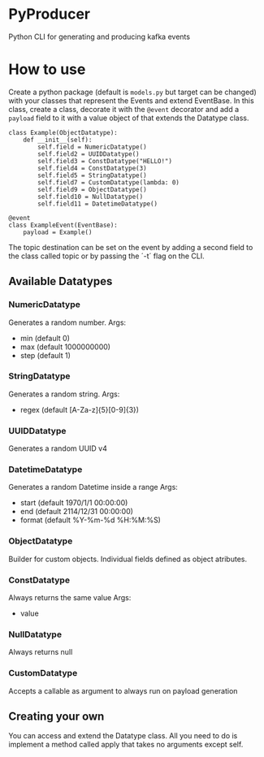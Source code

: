 # PyProducer
Python CLI for generating and producing kafka events


# How to use

Create a python package (default is `models.py` but target can be changed) with your classes that represent the Events and extend EventBase.
In this class, create a class, decorate it with the `@event` decorator and add a `payload` field to it with a value object of that extends the Datatype class.
```
class Example(ObjectDatatype):
    def __init__(self):
        self.field = NumericDatatype()
        self.field2 = UUIDDatatype()
        self.field3 = ConstDatatype("HELLO!")
        self.field4 = ConstDatatype(3)
        self.field5 = StringDatatype()
        self.field7 = CustomDatatype(lambda: 0)
        self.field9 = ObjectDatatype()
        self.field10 = NullDatatype()
        self.field11 = DatetimeDatatype()

@event
class ExampleEvent(EventBase):
    payload = Example()
```

The topic destination can be set on the event by adding a second field to the class called topic or by passing the ´-t´ flag on the CLI.

## Available Datatypes

### NumericDatatype

Generates a random number.
Args:
- min (default 0)
- max (default 1000000000)
- step (default 1)

### StringDatatype

Generates a random string.
Args:
- regex (default [A-Za-z]{5}[0-9]{3})

### UUIDDatatype

Generates a random UUID v4

### DatetimeDatatype

Generates a random Datetime inside a range
Args:
- start (default 1970/1/1 00:00:00)
- end (default 2114/12/31 00:00:00)
- format (default %Y-%m-%d %H:%M:%S)

### ObjectDatatype

Builder for custom objects.
Individual fields defined as object atributes.

### ConstDatatype

Always returns the same value
Args:
- value

### NullDatatype

Always returns null

### CustomDatatype

Accepts a callable as argument to always run on payload generation

## Creating your own 

You can access and extend the Datatype class.
All you need to do is implement a method called apply that takes no arguments except self.
